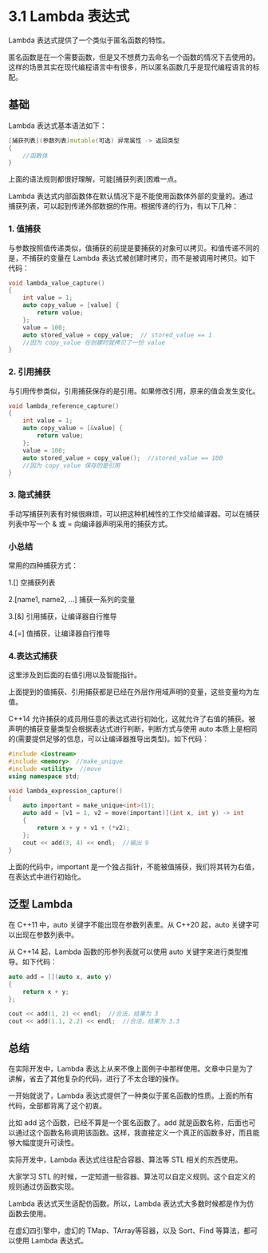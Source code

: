 # 3.1 Lambda 表达式

Lambda 表达式提供了一个类似于匿名函数的特性。

匿名函数是在一个需要函数，但是又不想费力去命名一个函数的情况下去使用的。这样的场景其实在现代编程语言中有很多，所以匿名函数几乎是现代编程语言的标配。

## 基础

Lambda 表达式基本语法如下：

```C++
[捕获列表](参数列表)mutable(可选) 异常属性 -> 返回类型
{
    //函数体
}
```

上面的语法规则都很好理解，可能[捕获列表]困难一点。

Lambda 表达式内部函数体在默认情况下是不能使用函数体外部的变量的。通过捕获列表，可以起到传递外部数据的作用。根据传递的行为，有以下几种：

### 1. 值捕获

与参数按照值传递类似，值捕获的前提是要捕获的对象可以拷贝。和值传递不同的是，不捕获的变量在 Lambda 表达式被创建时拷贝，而不是被调用时拷贝。如下代码：

```C++
void lambda_value_capture()
{
    int value = 1;
    auto copy_value = [value] {
        return value;
    };
    value = 100;
    auto stored_value = copy_value;  // stored_value == 1
    //因为 copy_value 在创建时就拷贝了一份 value
}
```

### 2. 引用捕获

与引用传参类似，引用捕获保存的是引用。如果修改引用，原来的值会发生变化。

```C++
void lambda_reference_capture()
{
    int value = 1;
    auto copy_value = [&value] {
        return value;
    };
    value = 100;
    auto stored_value = copy_value();  //stored_value == 100
    //因为 copy_value 保存的是引用
}
```

### 3. 隐式捕获

手动写捕获列表有时候很麻烦，可以把这种机械性的工作交给编译器。可以在捕获列表中写一个 & 或 = 向编译器声明采用的捕获方式。

### 小总结

常用的四种捕获方式：

1.[] 空捕获列表

2.[name1, name2, ...] 捕获一系列的变量

3.[&] 引用捕获，让编译器自行推导

4.[=] 值捕获，让编译器自行推导

### 4.表达式捕获

这里涉及到后面的右值引用以及智能指针。

上面提到的值捕获、引用捕获都是已经在外层作用域声明的变量，这些变量均为左值。

C++14 允许捕获的成员用任意的表达式进行初始化，这就允许了右值的捕获。被声明的捕获变量类型会根据表达式进行判断，判断方式与使用 auto 本质上是相同的(需要提供足够的信息，可以让编译器推导出类型)。如下代码：

```C++
#include <iostream>
#include <memory>  //make_unique
#include <utility>  //move
using namespace std;

void lambda_expression_capture()
{
    auto important = make_unique<int>(1);
    auto add = [v1 = 1, v2 = move(important)](int x, int y) -> int
    {
        return x + y + v1 + (*v2);
    };
    cout << add(3, 4) << endl;  //输出 9
}
```

上面的代码中，important 是一个独占指针，不能被值捕获，我们将其转为右值，在表达式中进行初始化。

## 泛型 Lambda

在 C++11 中，auto 关键字不能出现在参数列表里。从 C++20 起，auto 关键字可以出现在参数列表中。

从 C++14 起，Lambda 函数的形参列表就可以使用 auto 关键字来进行类型推导。如下代码：

```C++
auto add = [](auto x, auto y)
{
    return x + y;
};

cout << add(1, 2) << endl;  //合法，结果为 3
cout << add(1.1, 2.2) << endl;  //合法，结果为 3.3
```

## 总结

在实际开发中，Lambda 表达上从来不像上面例子中那样使用。文章中只是为了讲解，省去了其他复杂的代码，进行了不太合理的操作。

一开始就说了，Lambda 表达式提供了一种类似于匿名函数的性质。上面的所有代码，全部都背离了这个初衷。

比如 add 这个函数，已经不算是一个匿名函数了。add 就是函数名称，后面也可以通过这个函数名称调用该函数。这样，我直接定义一个真正的函数多好，而且能够大幅度提升可读性。

实际开发中，Lambda 表达式往往配合容器、算法等 STL 相关的东西使用。

大家学习 STL 的时候，一定知道一些容器、算法可以自定义规则。这个自定义的规则通过仿函数实现。

Lambda 表达式天生适配仿函数。所以，Lambda 表达式大多数时候都是作为仿函数去使用。

在虚幻四引擎中，虚幻的 TMap、TArray等容器，以及 Sort、Find 等算法，都可以使用 Lambda 表达式。

